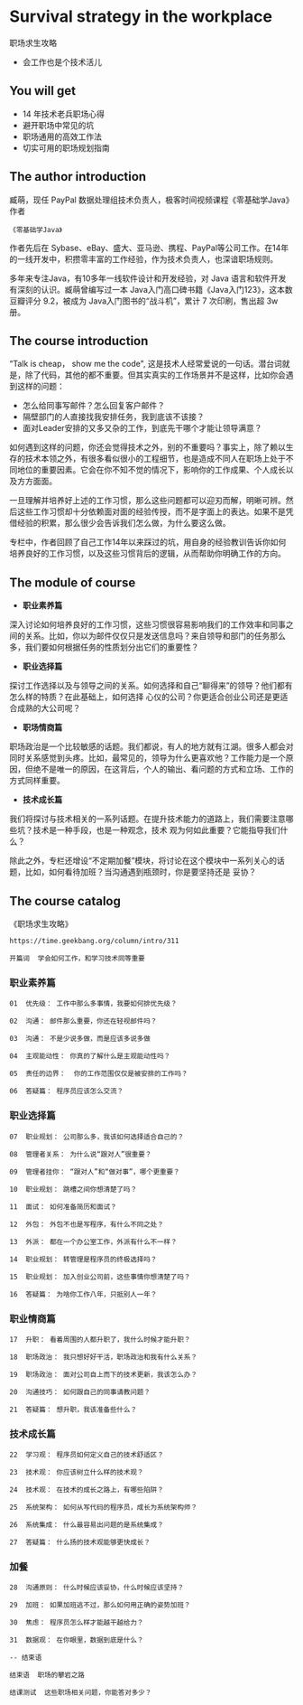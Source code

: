 #  Survival strategy in the workplace

职场求生攻略

+ 会工作也是个技术活儿

##  You will get

+ 14 年技术老兵职场心得
+ 避开职场中常见的坑
+ 职场通用的高效工作法
+ 切实可用的职场规划指南

##  The author introduction

臧萌，现任 PayPal 数据处理组技术负责人，极客时间视频课程《零基础学Java》作者

```
《零基础学Java》  
```

作者先后在 Sybase、eBay、盛大、亚马逊、携程、PayPal等公司工作。在14年的一线开发中，积攒零丰富的工作经验，作为技术负责人，也深谙职场规则。

多年来专注Java，有10多年一线软件设计和开发经验，对 Java 语言和软件开发有深刻的认识。臧萌曾编写过一本 Java入门高口碑书籍《Java入门123》，这本数豆瓣评分 9.2，被成为 Java入门图书的“战斗机”，累计 7 次印刷，售出超 3w 册。

##  The course introduction

“Talk is cheap， show me the code", 这是技术人经常爱说的一句话。潜台词就是，除了代码，其他的都不重要。但其实真实的工作场景并不是这样，比如你会遇到这样的问题：

+ 怎么给同事写邮件？怎么回复客户邮件？
+ 隔壁部门的人直接找我安排任务，我到底该不该接？
+ 面对Leader安排的又多又杂的工作，到底先干哪个才能让领导满意？

如何遇到这样的问题，你还会觉得技术之外，别的不重要吗？事实上，除了赖以生存的技术本领之外，有很多看似很小的工程细节，也是造成不同人在职场上处于不同地位的重要因素。它会在你不知不觉的情况下，影响你的工作成果、个人成长以及方方面面。

一旦理解并培养好上述的工作习惯，那么这些问题都可以迎刃而解，明晰可辨。然后这些工作习惯却十分依赖面对面的经验传授，而不是字面上的表达。如果不是凭借经验的积累，那么很少会告诉我们怎么做，为什么要这么做。

专栏中，作者回顾了自己工作14年以来踩过的坑，用自身的经验教训告诉你如何培养良好的工作习惯，以及这些习惯背后的逻辑，从而帮助你明确工作的方向。

##  The module of course

+ **职业素养篇**

深入讨论如何培养良好的工作习惯，这些习惯很容易影响我们的工作效率和同事之间的关系。比如，你以为邮件仅仅只是发送信息吗？来自领导和部门的任务那么多，我们要如何根据任务的性质划分出它们的重要性？

+ **职业选择篇**

探讨工作选择以及与领导之间的关系。如何选择和自己“聊得来”的领导？他们都有怎么样的特质？在此基础上，如何选择 心仪的公司？你更适合创业公司还是更适合成熟的大公司呢？

+ **职场情商篇**

职场政治是一个比较敏感的话题。我们都说，有人的地方就有江湖。很多人都会对同时关系感觉到头疼。比如，最常见的，领导为什么更喜欢他？工作能力是一个原因，但绝不是唯一的原因，在这背后，个人的输出、看问题的方式和立场、工作的方式同样重要。

+ **技术成长篇**

我们将探讨与技术相关的一系列话题。在提升技术能力的道路上，我们需要注意哪些坑？技术是一种手段，也是一种观念，技术 观为何如此重要？它能指导我们什么？

除此之外，专栏还增设“不定期加餐”模块，将讨论在这个模块中一系列关心的话题，比如，如何看待加班？当沟通遇到瓶颈时，你是要坚持还是 妥协？

##  The course catalog

《职场求生攻略》

```
https://time.geekbang.org/column/intro/311
```

```
开篇词  学会如何工作，和学习技术同等重要

```

###  职业素养篇

```
01  优先级： 工作中那么多事情，我要如何排优先级？

02  沟通： 邮件那么重要，你还在轻视邮件吗？

03  沟通： 不是少说多做，而是应该多说多做

04  主观能动性： 你真的了解什么是主观能动性吗？

05  责任的边界：  你的工作范围仅仅是被安排的工作吗？

06  答疑篇： 程序员应该怎么交流？

```


###  职业选择篇

```
07  职业规划： 公司那么多，我该如何选择适合自己的？

08  管理者关系： 为什么说“跟对人”很重要？

09  管理者挂你： “跟对人”和“做对事”，哪个更重要？

10  职业规划： 跳槽之间你想清楚了吗？

11  面试： 如何准备简历和面试？

12  外包： 外包不也是写程序，有什么不同之处？

13  外派： 都在一个办公室工作，外派有什么不一样？

14  职业规划： 转管理是程序员的终极选择吗？

15  职业规划： 加入创业公司前，这些事情你想清楚了吗？

16  答疑篇： 为啥你工作八年，只抵别人一年？

```


###  职业情商篇

```
17  升职： 看着周围的人都升职了，我什么时候才能升职？

18  职场政治： 我只想好好干活，职场政治和我有什么关系？

19  职场政治： 面对公司自上而下的技术更新，我该怎么办？

20  沟通技巧： 如何跟自己的同事请教问题？

21  答疑篇： 想升职，我该准备些什么？

```


###  技术成长篇

```
22  学习观： 程序员如何定义自己的技术舒适区？

23  技术观： 你应该树立什么样的技术观？

24  技术观： 在技术的成长之路上，有哪些陷阱？

25  系统架构： 如何从写代码的程序员，成长为系统架构师？

26  系统集成： 什么最容易出问题的是系统集成？

27  答疑篇： 什么扬的技术观能够更快成长？

```


###  加餐

```
28  沟通原则： 什么时候应该妥协，什么时候应该坚持？

29  加班： 如果加班逃不过，那么如何用正确的姿势加班？

30  焦虑： 程序员怎么样才能越干越给力？

31  数据观： 在你眼里，数据到底是什么？

-- 结束语

结束语  职场的攀岩之路

结课测试  这些职场相关问题，你能答对多少？

```



